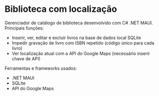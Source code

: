 <h1>Biblioteca com localização</h1>

Gerenciador de catálogo de biblioteca desenvolvido com C# .NET MAUI. Principais funções:
<ul>
  <li>Inserir, ver, editar e excluir livros na base de dados local SQLite</li>
  <li>Impedir gravação de livro com ISBN repetido (código único para cada livro)</li>
  <li>Ver localização atual com a API do Google Maps (necessário inserir chave de API)</li>
</ul>

Ferramentas e frameworks usados:
<ul>
  <li>.NET MAUI</li>
  <li>SQLite</li>
  <li>API do Google Maps</li>
</ul>
